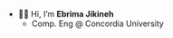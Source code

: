 - 👋🏾 Hi, I’m **Ebrima Jikineh**
    - Comp. Eng @ Concordia University

<!---
ebvjikx/ebvjikx is a ✨ special ✨ repository because its `README.md` (this file) appears on your GitHub profile.
You can click the Preview link to take a look at your changes.
--->
